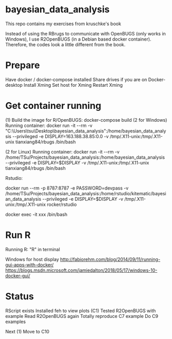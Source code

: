 # bayesian_data_analysis
This repo contains my exercises from kruschke's book

Instead of using the RBrugs to communicate with OpenBUGS (only works in Windows), I use R2OpenBUGS (in a Debian based docker container). Therefore, the codes look a little different from the book.

# Prepare
Have docker / docker-compose installed
Share drives if you are on Docker-desktop
Install Xming
Set host for Xming
Restart Xming

# Get container running
(1) Build the image for R/OpenBUGS: docker-compose build
(2 for Windows) Running container: docker run -it --rm -v "C:\Users\tsu\Desktop\bayesian_data_analysis":/home/bayesian_data_analysis --privileged -e DISPLAY=163.188.38.85:0.0 -v /tmp/.X11-unix:/tmp/.X11-unix tianxiang84/rbugs /bin/bash

(2 for Linux) Running container: docker run -it --rm -v /home/TSu/Projects/bayesian_data_analysis:/home/bayesian_data_analysis --privileged -e DISPLAY=$DISPLAY -v /tmp/.X11-unix:/tmp/.X11-unix tianxiang84/rbugs /bin/bash

Rstudio:

docker run --rm -p 8787:8787 -e PASSWORD=devpass -v /home/TSu/Projects/bayesian_data_analysis:/home/rstudio/kitematic/bayesian_data_analysis --privileged -e DISPLAY=$DISPLAY -v /tmp/.X11-unix:/tmp/.X11-unix rocker/rstudio

docker exec -it xxx /bin/bash

# Run R
Running R: "R" in terminal

Windows for host display
http://fabiorehm.com/blog/2014/09/11/running-gui-apps-with-docker/
https://blogs.msdn.microsoft.com/jamiedalton/2018/05/17/windows-10-docker-gui/

# Status
RScript exists
Installed feh to view plots (C1)
Tested R2OpenBUGS with example
Read R2OpenBUGS again
Totally reproduce C7 example
Do C9 examples

Next
(1) Move to C10
